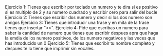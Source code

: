 Ejercicio 1: Tienes que escribir por teclado un numero y te dira si es positivo si es multiplo de 2 y su numero cuadrado y escribir cero para salir del bucle
Ejercicio 2: Tienes que escribir dos numero y decir si los dos numero son amigos
Ejercicio 3: Tienes que introducir una frase y en mita de la frase tienes que insertar "<>".
Ejercicio 4: Pide que escribas un numero para saber la cantidad de numero que tienes que escribir despues apra que haga la emdia de los numero positivos, de los numero negativos y las veces que has introducido un 0
Ejercicio 5: Tienes que escribir tu nombre completo y despues te lo tiene que imprimir sin vocales.
